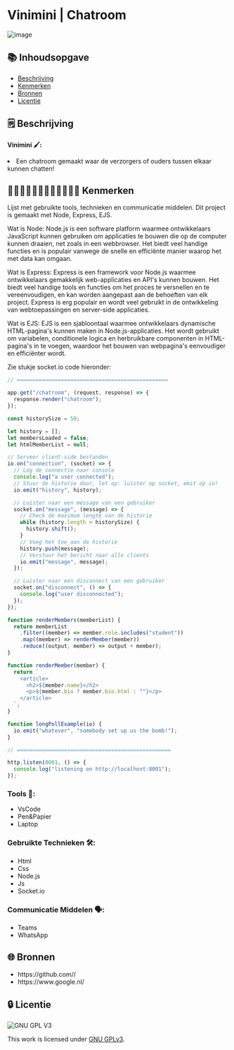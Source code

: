 
# Vinimini | Chatroom

![image](https://github.com/iBadr49/connecting-people-realtime-web-app/assets/112857932/0a36c173-4330-41cb-bf93-35d8e65444f8)


## 📚 Inhoudsopgave

* [Beschrijving](#beschrijving)
* [Kenmerken](#kenmerken)
* [Bronnen](#bronnen)
* [Licentie](#licentie)

## 🗒️ Beschrijving
<strong>Vinimini 🖌️:</strong>

<li>Een chatroom gemaakt waar de verzorgers of ouders tussen elkaar kunnen chatten!</li>
</ul>

## 👩🏼‍💻👩🏾‍💻👨🏻‍💻👨🏼‍💻 Kenmerken

Lijst met gebruikte tools, technieken en communicatie middelen.
Dit project is gemaakt met Node, Express, EJS.

Wat is Node:
Node.js is een software platform waarmee ontwikkelaars JavaScript kunnen gebruiken om applicaties te bouwen die op de computer kunnen draaien, net zoals in een webbrowser. Het biedt veel handige functies en is populair vanwege de snelle en efficiënte manier waarop het met data kan omgaan.

Wat is Express:
Express is een framework voor Node.js waarmee ontwikkelaars gemakkelijk web-applicaties en API's kunnen bouwen. Het biedt veel handige tools en functies om het proces te versnellen en te vereenvoudigen, en kan worden aangepast aan de behoeften van elk project. Express is erg populair en wordt veel gebruikt in de ontwikkeling van webtoepassingen en server-side applicaties.

Wat is EJS:
EJS is een sjabloontaal waarmee ontwikkelaars dynamische HTML-pagina's kunnen maken in Node.js-applicaties. Het wordt gebruikt om variabelen, conditionele logica en herbruikbare componenten in HTML-pagina's in te voegen, waardoor het bouwen van webpagina's eenvoudiger en efficiënter wordt.

Zie stukje socket.io code hieronder:

```js
// ================================================

app.get("/chatroom", (request, response) => {
  response.render("chatroom");
});

const historySize = 50;

let history = [];
let membersLoaded = false;
let htmlMemberList = null;

// Serveer client-side bestanden
io.on("connection", (socket) => {
  // Log de connectie naar console
  console.log("a user connected");
  // Stuur de historie door, let op: luister op socket, emit op io!
  io.emit("history", history);

  // Luister naar een message van een gebruiker
  socket.on("message", (message) => {
    // Check de maximum lengte van de historie
    while (history.length > historySize) {
      history.shift();
    }
    // Voeg het toe aan de historie
    history.push(message);
    // Verstuur het bericht naar alle clients
    io.emit("message", message);
  });

  // Luister naar een disconnect van een gebruiker
  socket.on("disconnect", () => {
    console.log("user disconnected");
  });
});

function renderMembers(memberList) {
  return memberList
    .filter((member) => member.role.includes("student"))
    .map((member) => renderMember(member))
    .reduce((output, member) => output + member);
}

function renderMember(member) {
  return `
    <article>
      <h2>${member.name}</h2>
      <p>${member.bio ? member.bio.html : ""}</p>
    </article>
  `;
}

function longPollExample(io) {
  io.emit("whatever", "somebody set up us the bomb!");
}

// =================================================

http.listen(8001, () => {
  console.log("listening on http://localhost:8001");
});
```

 
### Tools 🧰:
-  VsCode
-  Pen&Papier
-  Laptop

### Gebruikte Technieken 🛠️:
- Html
- Css
- Node.js
- Js
- Socket.io

### Communicatie Middelen 🗣️:
- Teams
- WhatsApp


## 🌐 Bronnen

<ul>
<li>https://github.com//</li>
<li>https://www.google.nl/</li>
</ul>



## 🔒 Licentie

![GNU GPL V3](https://www.gnu.org/graphics/gplv3-127x51.png)

This work is licensed under [GNU GPLv3](./LICENSE).

